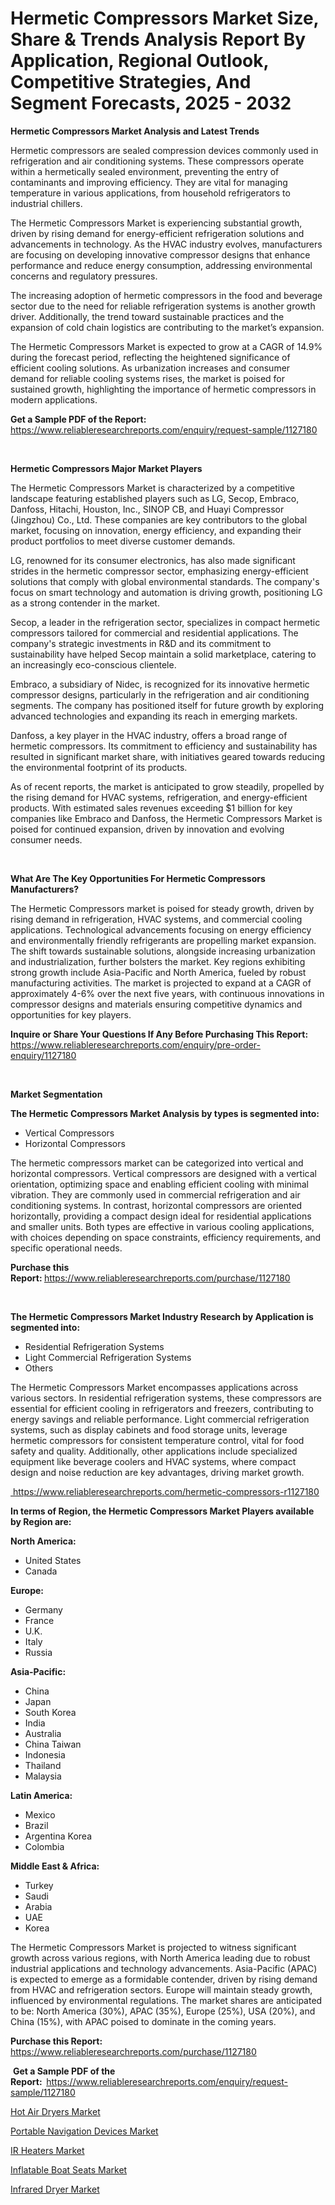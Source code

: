<p><h1>Hermetic Compressors Market Size, Share & Trends Analysis Report By Application, Regional Outlook, Competitive Strategies, And Segment Forecasts, 2025 - 2032</h1></p><p><strong>Hermetic Compressors Market Analysis and Latest Trends</strong></p>
<p><p>Hermetic compressors are sealed compression devices commonly used in refrigeration and air conditioning systems. These compressors operate within a hermetically sealed environment, preventing the entry of contaminants and improving efficiency. They are vital for managing temperature in various applications, from household refrigerators to industrial chillers. </p><p>The Hermetic Compressors Market is experiencing substantial growth, driven by rising demand for energy-efficient refrigeration solutions and advancements in technology. As the HVAC industry evolves, manufacturers are focusing on developing innovative compressor designs that enhance performance and reduce energy consumption, addressing environmental concerns and regulatory pressures.</p><p>The increasing adoption of hermetic compressors in the food and beverage sector due to the need for reliable refrigeration systems is another growth driver. Additionally, the trend toward sustainable practices and the expansion of cold chain logistics are contributing to the market’s expansion. </p><p>The Hermetic Compressors Market is expected to grow at a CAGR of 14.9% during the forecast period, reflecting the heightened significance of efficient cooling solutions. As urbanization increases and consumer demand for reliable cooling systems rises, the market is poised for sustained growth, highlighting the importance of hermetic compressors in modern applications.</p></p>
<p><strong>Get a Sample PDF of the Report:&nbsp;</strong> <a href="https://www.reliableresearchreports.com/enquiry/request-sample/1127180?utm_campaign=36&utm_medium=2&utm_source=Github&utm_content=ia&utm_term=21022025&utm_id=hermetic-compressors">https://www.reliableresearchreports.com/enquiry/request-sample/1127180</a></p>
<p>&nbsp;</p>
<p><strong>Hermetic Compressors Major Market Players</strong></p>
<p><p>The Hermetic Compressors Market is characterized by a competitive landscape featuring established players such as LG, Secop, Embraco, Danfoss, Hitachi, Houston, Inc., SINOP CB, and Huayi Compressor (Jingzhou) Co., Ltd. These companies are key contributors to the global market, focusing on innovation, energy efficiency, and expanding their product portfolios to meet diverse customer demands.</p><p>LG, renowned for its consumer electronics, has also made significant strides in the hermetic compressor sector, emphasizing energy-efficient solutions that comply with global environmental standards. The company's focus on smart technology and automation is driving growth, positioning LG as a strong contender in the market.</p><p>Secop, a leader in the refrigeration sector, specializes in compact hermetic compressors tailored for commercial and residential applications. The company's strategic investments in R&D and its commitment to sustainability have helped Secop maintain a solid marketplace, catering to an increasingly eco-conscious clientele.</p><p>Embraco, a subsidiary of Nidec, is recognized for its innovative hermetic compressor designs, particularly in the refrigeration and air conditioning segments. The company has positioned itself for future growth by exploring advanced technologies and expanding its reach in emerging markets.</p><p>Danfoss, a key player in the HVAC industry, offers a broad range of hermetic compressors. Its commitment to efficiency and sustainability has resulted in significant market share, with initiatives geared towards reducing the environmental footprint of its products.</p><p>As of recent reports, the market is anticipated to grow steadily, propelled by the rising demand for HVAC systems, refrigeration, and energy-efficient products. With estimated sales revenues exceeding $1 billion for key companies like Embraco and Danfoss, the Hermetic Compressors Market is poised for continued expansion, driven by innovation and evolving consumer needs.</p></p>
<p>&nbsp;</p>
<p><strong>What Are The Key Opportunities For Hermetic Compressors Manufacturers?</strong></p>
<p><p>The Hermetic Compressors market is poised for steady growth, driven by rising demand in refrigeration, HVAC systems, and commercial cooling applications. Technological advancements focusing on energy efficiency and environmentally friendly refrigerants are propelling market expansion. The shift towards sustainable solutions, alongside increasing urbanization and industrialization, further bolsters the market. Key regions exhibiting strong growth include Asia-Pacific and North America, fueled by robust manufacturing activities. The market is projected to expand at a CAGR of approximately 4-6% over the next five years, with continuous innovations in compressor designs and materials ensuring competitive dynamics and opportunities for key players.</p></p>
<p><strong>Inquire or Share Your Questions If Any Before Purchasing This Report:</strong> <a href="https://www.reliableresearchreports.com/enquiry/pre-order-enquiry/1127180?utm_campaign=36&utm_medium=2&utm_source=Github&utm_content=ia&utm_term=21022025&utm_id=hermetic-compressors">https://www.reliableresearchreports.com/enquiry/pre-order-enquiry/1127180</a></p>
<p>&nbsp;</p>
<p><strong>Market Segmentation</strong></p>
<p><strong>The Hermetic Compressors Market Analysis by types is segmented into:</strong></p>
<p><ul><li>Vertical Compressors</li><li>Horizontal Compressors</li></ul></p>
<p><p>The hermetic compressors market can be categorized into vertical and horizontal compressors. Vertical compressors are designed with a vertical orientation, optimizing space and enabling efficient cooling with minimal vibration. They are commonly used in commercial refrigeration and air conditioning systems. In contrast, horizontal compressors are oriented horizontally, providing a compact design ideal for residential applications and smaller units. Both types are effective in various cooling applications, with choices depending on space constraints, efficiency requirements, and specific operational needs.</p></p>
<p><strong>Purchase this Report:&nbsp;</strong><a href="https://www.reliableresearchreports.com/purchase/1127180?utm_campaign=36&utm_medium=2&utm_source=Github&utm_content=ia&utm_term=21022025&utm_id=hermetic-compressors">https://www.reliableresearchreports.com/purchase/1127180</a></p>
<p>&nbsp;</p>
<p><strong>The Hermetic Compressors Market Industry Research by Application is segmented into:</strong></p>
<p><ul><li>Residential Refrigeration Systems</li><li>Light Commercial Refrigeration Systems</li><li>Others</li></ul></p>
<p><p>The Hermetic Compressors Market encompasses applications across various sectors. In residential refrigeration systems, these compressors are essential for efficient cooling in refrigerators and freezers, contributing to energy savings and reliable performance. Light commercial refrigeration systems, such as display cabinets and food storage units, leverage hermetic compressors for consistent temperature control, vital for food safety and quality. Additionally, other applications include specialized equipment like beverage coolers and HVAC systems, where compact design and noise reduction are key advantages, driving market growth.</p></p>
<p><a href="https://www.reliableresearchreports.com/hermetic-compressors-r1127180?utm_campaign=36&utm_medium=2&utm_source=Github&utm_content=ia&utm_term=21022025&utm_id=hermetic-compressors">&nbsp;https://www.reliableresearchreports.com/hermetic-compressors-r1127180</a></p>
<p><strong>In terms of Region, the Hermetic Compressors Market Players available by Region are:</strong></p>
<p>
    <p> <strong> North America: </strong>
        <ul>
            <li>United States</li>
            <li>Canada</li>
        </ul>
        </p> 
    <p> <strong> Europe: </strong>
        <ul>
            <li>Germany</li>
            <li>France</li>
            <li>U.K.</li>
            <li>Italy</li>
            <li>Russia</li>
        </ul>
        </p> 
    <p> <strong> Asia-Pacific: </strong>
        <ul>
            <li>China</li>
            <li>Japan</li>
            <li>South Korea</li>
            <li>India</li>
            <li>Australia</li>
            <li>China Taiwan</li>
            <li>Indonesia</li>
            <li>Thailand</li>
            <li>Malaysia</li>
        </ul>
        </p> 
    <p> <strong> Latin America: </strong>
        <ul>
            <li>Mexico</li>
            <li>Brazil</li>
            <li>Argentina Korea</li>
            <li>Colombia</li>
        </ul>
        </p> 
    <p> <strong> Middle East & Africa: </strong>
        <ul>
            <li>Turkey</li>
            <li>Saudi</li>
            <li>Arabia</li>
            <li>UAE</li>
            <li>Korea</li>
        </ul>
    </p>
    </p>
<p><p>The Hermetic Compressors Market is projected to witness significant growth across various regions, with North America leading due to robust industrial applications and technology advancements. Asia-Pacific (APAC) is expected to emerge as a formidable contender, driven by rising demand from HVAC and refrigeration sectors. Europe will maintain steady growth, influenced by environmental regulations. The market shares are anticipated to be: North America (30%), APAC (35%), Europe (25%), USA (20%), and China (15%), with APAC poised to dominate in the coming years.</p></p>
<p><strong>Purchase this Report: </strong><a href="https://www.reliableresearchreports.com/purchase/1127180?utm_campaign=36&utm_medium=2&utm_source=Github&utm_content=ia&utm_term=21022025&utm_id=hermetic-compressors">https://www.reliableresearchreports.com/purchase/1127180</a></p>
<p>&nbsp;<strong>Get a Sample PDF of the Report:&nbsp;&nbsp;</strong><a href="https://www.reliableresearchreports.com/enquiry/request-sample/1127180?utm_campaign=36&utm_medium=2&utm_source=Github&utm_content=ia&utm_term=21022025&utm_id=hermetic-compressors">https://www.reliableresearchreports.com/enquiry/request-sample/1127180</a></p>
<p><strong></strong></p>
<p><p><a href="https://github.com/binnazcassam/Market-Research-Report-List-1/blob/main/hot-air-dryers-market.md?utm_campaign=36&utm_medium=2&utm_source=Github&utm_content=ia&utm_term=21022025&utm_id=hermetic-compressors">Hot Air Dryers Market</a></p><p><a href="https://github.com/elitasvimal/Market-Research-Report-List-1/blob/main/portable-navigation-devices-market.md?utm_campaign=36&utm_medium=2&utm_source=Github&utm_content=ia&utm_term=21022025&utm_id=hermetic-compressors">Portable Navigation Devices Market</a></p><p><a href="https://github.com/beroxiluwaya/Market-Research-Report-List-1/blob/main/ir-heaters-market.md?utm_campaign=36&utm_medium=2&utm_source=Github&utm_content=ia&utm_term=21022025&utm_id=hermetic-compressors">IR Heaters Market</a></p><p><a href="https://github.com/meuskocov/Market-Research-Report-List-1/blob/main/inflatable-boat-seats-market.md?utm_campaign=36&utm_medium=2&utm_source=Github&utm_content=ia&utm_term=21022025&utm_id=hermetic-compressors">Inflatable Boat Seats Market</a></p><p><a href="https://github.com/genayziben/Market-Research-Report-List-1/blob/main/infrared-dryer-market.md?utm_campaign=36&utm_medium=2&utm_source=Github&utm_content=ia&utm_term=21022025&utm_id=hermetic-compressors">Infrared Dryer Market</a></p></p>